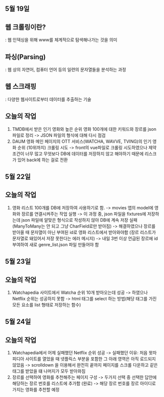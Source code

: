 ## 5월 19일

## 웹 크롤링이란?
: 웹 인덱싱을 위해 www를 체계적으로 탐색해나가는 것을 의미

## 파싱(Parsing)
: 웹 상의 자연어, 컴퓨터 언어 등의 일련의 문자열들을 분석하는 과정

## 웹 스크래핑
: 다양한 웹사이트로부터 데이터를 추출하는 기술  


## 오늘의 작업
1. TMDB에서 받은 인기 영화와 높은 순위 영화 100개에 대한 키워드와 장르를 json파일로 정리
   -> JSON 파일의 형식에 대해 다시 점검
2. DAUM 영화 메인 페이지의 OTT 서비스(WATCHA, WAVVE, TVING)의 인기 영화 순위 (10위까지) 크롤링 시도
   -> front의 vue파일로 크롤링 시도하였으나 제약 조건이 너무 많고 무엇보다 DB에 데이터를 저장하지 않고 해야하기 때문에 리스크가 있어 back에 하는 걸로 전환


## 5월 22일

## 오늘의 작업
1. 영화 리스트 100개를 DB에 저장하여 사용하기로 함.
   -> movies 앱의 model에 영화와 장르를 연결시켜주는 작업 실행
   -> 이 과정 중, json 파일을 fixtures에 저장하는데 json 파일에 알맞은 형식으로 작성하지 않아 DB에 계속 저장 실패(ManyToMany는 안 되고 그냥 CharField로만 받아짐)
   -> 해결하였으나 장르를 받아올 때 문자열이 아닌 부여된 id로 영화 리스트에서 받아와야함 (장르 리스트가 문자열로 돼있어서 저장 못한다는 에러 메시지)
      -> 내일 3번 이상 언급된 장르에 id 부여하여 새로 genre_list.json 파일 만들어야 함

## 5월 23일

## 오늘의 작업
1. Watchapedia 사이트에서 Watcha 순위 10개 받아오는데 성공
   -> 하였으나 Netflix 순위는 성공하지 못함
   -> html 태그를 select 하는 방법(해당 태그를 가진 모든 요소를 list 형태로 저장하는 함수)


## 5월 24일

## 오늘의 작업
1. Watchapedia에서 어제 실패했던 Netflix 순위 성공 
   -> 실패했던 이유: 처음 왓차피디아 사이트를 열었을 때 넷플릭스 부분을 포함한 그 아래 영역은 아직 로드되지 않았음
   -> scrolldown 을 이용해서 완전히 끝까지 페이지를 스크롤 다운하고 같은 태그를 받았을 떄 나머지가 모두 받아와짐
2. 장르를 선택하여 영화를 추천해주는 페이지 구성
   -> 두가지 선택 중 선택한 답안에 해당하는 장르 번호를 리스트에 추가함 (완료)
   -> 해당 장르 번호를 장르 아이디로 가지는 영화를 추천할 예정